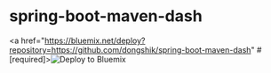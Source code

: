 # spring-boot-maven-dash

<a href="https://bluemix.net/deploy?repository=https://github.com/dongshik/spring-boot-maven-dash" # [required]><img src="https://bluemix.net/deploy/button.png" alt="Deploy to Bluemix"></a>